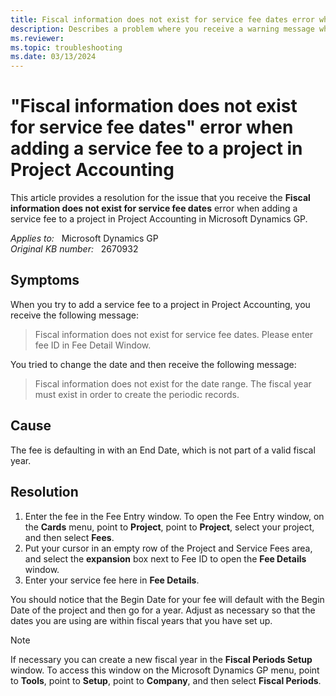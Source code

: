 ```yaml
---
title: Fiscal information does not exist for service fee dates error when adding service fee to project
description: Describes a problem where you receive a warning message when adding a service fee to an existing project in Microsoft Dynamics GP. Provides a resolution.
ms.reviewer: 
ms.topic: troubleshooting
ms.date: 03/13/2024
---
```

# "Fiscal information does not exist for service fee dates" error when adding a service fee to a project in Project Accounting

This article provides a resolution for the issue that you receive the **Fiscal information does not exist for service fee dates** error when adding a service fee to a project in Project Accounting in Microsoft Dynamics GP.

_Applies to:_ &nbsp; Microsoft Dynamics GP  
_Original KB number:_ &nbsp; 2670932

## Symptoms

When you try to add a service fee to a project in Project Accounting, you receive the following message:

> Fiscal information does not exist for service fee dates. Please enter fee ID in Fee Detail Window.

You tried to change the date and then receive the following message:

> Fiscal information does not exist for the date range. The fiscal year must exist in order to create the periodic records.

## Cause

The fee is defaulting in with an End Date, which is not part of a valid fiscal year.

## Resolution

1. Enter the fee in the Fee Entry window. To open the Fee Entry window, on the **Cards** menu, point to **Project**, point to **Project**, select your project, and then select **Fees**.
2. Put your cursor in an empty row of the Project and Service Fees area, and select the **expansion** box next to Fee ID to open the **Fee Details** window.
3. Enter your service fee here in **Fee Details**.

You should notice that the Begin Date for your fee will default with the Begin Date of the project and then go for a year. Adjust as necessary so that the dates you are using are within fiscal years that you have set up.

> [!NOTE]
> If necessary you can create a new fiscal year in the **Fiscal Periods Setup** window. To access this window on the Microsoft Dynamics GP menu, point to **Tools**, point to **Setup**, point to **Company**, and then select **Fiscal Periods**.
